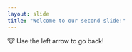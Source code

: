 ```yaml
--- 
layout: slide 
title: "Welcome to our second slide!" 
--- 
```

:cow: Use the left arrow to go back!
